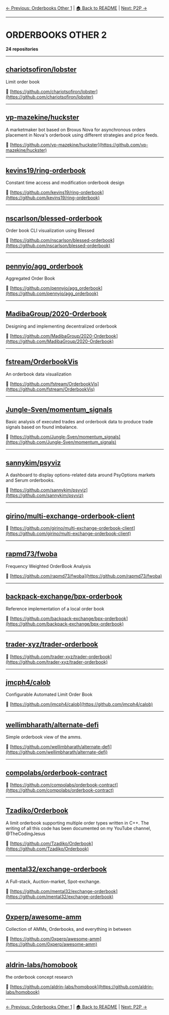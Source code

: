 [← Previous: Orderbooks Other 1](orderbooks-other-1.txt) | [🏠 Back to README](../README.md) | [Next: P2P →](p2p.txt)

---

# ORDERBOOKS OTHER 2

**24 repositories**

---

## [chariotsofiron/lobster](https://github.com/chariotsofiron/lobster)

Limit order book

🔗 [https://github.com/chariotsofiron/lobster](https://github.com/chariotsofiron/lobster)

---

## [vp-mazekine/huckster](https://github.com/vp-mazekine/huckster)

A marketmaker bot based on Broxus Nova for asynchronous orders placement in Nova's orderbook using different strategies and price feeds.

🔗 [https://github.com/vp-mazekine/huckster](https://github.com/vp-mazekine/huckster)

---

## [kevins19/ring-orderbook](https://github.com/kevins19/ring-orderbook)

Constant time access and modification orderbook design

🔗 [https://github.com/kevins19/ring-orderbook](https://github.com/kevins19/ring-orderbook)

---

## [nscarlson/blessed-orderbook](https://github.com/nscarlson/blessed-orderbook)

Order book CLI visualization using Blessed

🔗 [https://github.com/nscarlson/blessed-orderbook](https://github.com/nscarlson/blessed-orderbook)

---

## [pennyio/agg_orderbook](https://github.com/pennyio/agg_orderbook)

Aggregated Order Book

🔗 [https://github.com/pennyio/agg_orderbook](https://github.com/pennyio/agg_orderbook)

---

## [MadibaGroup/2020-Orderbook](https://github.com/MadibaGroup/2020-Orderbook)

Designing and implementing decentralized orderbook

🔗 [https://github.com/MadibaGroup/2020-Orderbook](https://github.com/MadibaGroup/2020-Orderbook)

---

## [fstream/OrderbookVis](https://github.com/fstream/OrderbookVis)

An orderbook data visualization

🔗 [https://github.com/fstream/OrderbookVis](https://github.com/fstream/OrderbookVis)

---

## [Jungle-Sven/momentum_signals](https://github.com/Jungle-Sven/momentum_signals)

Basic analysis of executed trades and orderbook data to produce trade signals based on found imbalance.

🔗 [https://github.com/Jungle-Sven/momentum_signals](https://github.com/Jungle-Sven/momentum_signals)

---

## [sannykim/psyviz](https://github.com/sannykim/psyviz)

A dashboard to display options-related data around PsyOptions markets and Serum orderbooks.

🔗 [https://github.com/sannykim/psyviz](https://github.com/sannykim/psyviz)

---

## [girino/multi-exchange-orderbook-client](https://github.com/girino/multi-exchange-orderbook-client)



🔗 [https://github.com/girino/multi-exchange-orderbook-client](https://github.com/girino/multi-exchange-orderbook-client)

---

## [rapmd73/fwoba](https://github.com/rapmd73/fwoba)

Frequency Weighted OrderBook Analysis

🔗 [https://github.com/rapmd73/fwoba](https://github.com/rapmd73/fwoba)

---

## [backpack-exchange/bpx-orderbook](https://github.com/backpack-exchange/bpx-orderbook)

Reference implementation of a local order book

🔗 [https://github.com/backpack-exchange/bpx-orderbook](https://github.com/backpack-exchange/bpx-orderbook)

---

## [trader-xyz/trader-orderbook](https://github.com/trader-xyz/trader-orderbook)



🔗 [https://github.com/trader-xyz/trader-orderbook](https://github.com/trader-xyz/trader-orderbook)

---

## [jmcph4/calob](https://github.com/jmcph4/calob)

Configurable Automated Limit Order Book

🔗 [https://github.com/jmcph4/calob](https://github.com/jmcph4/calob)

---

## [wellimbharath/alternate-defi](https://github.com/wellimbharath/alternate-defi)

Simple orderbook view of the amms.

🔗 [https://github.com/wellimbharath/alternate-defi](https://github.com/wellimbharath/alternate-defi)

---

## [compolabs/orderbook-contract](https://github.com/compolabs/orderbook-contract)



🔗 [https://github.com/compolabs/orderbook-contract](https://github.com/compolabs/orderbook-contract)

---

## [Tzadiko/Orderbook](https://github.com/Tzadiko/Orderbook)

A limit orderbook supporting multiple order types written in C++. The writing of all this code has been documented on my YouTube channel, @TheCodingJesus

🔗 [https://github.com/Tzadiko/Orderbook](https://github.com/Tzadiko/Orderbook)

---

## [mental32/exchange-orderbook](https://github.com/mental32/exchange-orderbook)

A Full-stack, Auction-market, Spot-exchange.

🔗 [https://github.com/mental32/exchange-orderbook](https://github.com/mental32/exchange-orderbook)

---

## [0xperp/awesome-amm](https://github.com/0xperp/awesome-amm)

Collection of AMMs, Orderbooks, and everything in between

🔗 [https://github.com/0xperp/awesome-amm](https://github.com/0xperp/awesome-amm)

---

## [aldrin-labs/homobook](https://github.com/aldrin-labs/homobook)

fhe orderbook concept research

🔗 [https://github.com/aldrin-labs/homobook](https://github.com/aldrin-labs/homobook)

---


[← Previous: Orderbooks Other 1](orderbooks-other-1.txt) | [🏠 Back to README](../README.md) | [Next: P2P →](p2p.txt)
